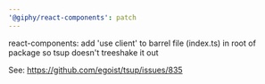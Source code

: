 ```yaml
---
'@giphy/react-components': patch
---
```


react-components: add 'use client' to barrel file (index.ts) in root of package
so tsup doesn't treeshake it out

See: https://github.com/egoist/tsup/issues/835
